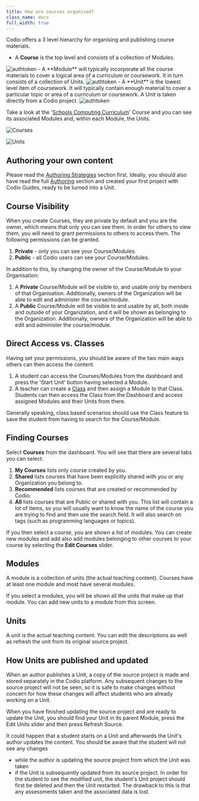 ```yaml
---
title: How are courses organised?
class_name: docs
full_width: true
---
```



Codio offers a 3 level hierarchy for organising and publishing course materials. 

- A **Course** is the top level and consists of a collection of Modules.
<img alt="authtoken" src="/img/docs/courses_small.png" class="simple"/>
- A **Module** will typically incorporate all the course materials to cover a logical area of a curriculum or coursework. It in turn consists of a collection of Units.
<img alt="authtoken" src="/img/docs/module_browser_small.png" class="simple"/>
- A **Unit** is the lowest level item of coursework. It will typically contain enough material to cover a particular topic or area of a curriculum or coursework. A Unit is taken directly from a Codio project.
<img alt="authtoken" src="/img/docs/units_small.png" class="simple"/>

Take a look at the '[Schools Computing Curriculum](https://codio.com/home/courses/557540466201adf25c93ccec/?tab=modules)' Course and you can see its associated Modules and, within each Module, the Units.


![Courses](/img/docs/courses.png)

![Units](/img/docs/units.png)

## Authoring your own content

Please read the [Authoring Strategies](/docs/content/authoring/strategies) section first. Ideally, you should also have read the full [Authoring](/docs/content/authoring) section and created your first project with Codio Guides, ready to be turned into a Unit.

## Course Visibility
When you create Courses, they are private by default and you are the owner, which means that only you can see them. In order for others to view them, you will need to grant permissions to others to access them. The following permissions can be granted.

1. **Private** - only you can see your Course/Modules.
1. **Public** - all Codio users can see your Course/Modules.

In addition to this, by changing the owner of the Course/Module to your Organisation:

1. A **Private** Course/Module will be visible to, and usable only by members of that Organisation. Additionally, owners of the Organization will be able to edit and administer the course/module.
1. A **Public** Course/Module will be visible to and usable by all, both inside and outside of your Organization, and it will be shown as belonging to the Organization. Additionally, owners of the Organization will be able to edit and administer the course/module.


## Direct Access vs. Classes
Having set your permissions, you should be aware of the two main ways others can then access the content.

1. A student can access the Courses/Modules from the dashboard and press the 'Start Unit' button having selected a Module.
1. A teacher can create a [Class](/docs/teacher/classes/create-class) and then assign a Module to that Class. Students can then access the Class from the Dashboard and access assigned Modules and their Units from there.

Generally speaking, class based scenarios should use the Class feature to save the student from having to search for the Course/Module. 

## Finding Courses
Select **Courses** from the dashboard. You will see that there are several tabs you can select.

1. **My Courses** lists only course created by you.
1. **Shared** lists courses that have been explicitly shared with you or any Organization you belong to.
1. **Recommended** lists courses that are created or recommended by Codio.
1. **All** lists courses that are Public or shared with you. This list will contain a lot of items, so you will usually want to know the name of the course you are trying to find and then use the search field. It will also search on tags (such as programming languages or topics).

If you then select a course, you are shown a list of modules. You can create new modules and add also add modules belonging to other courses to your course by selecting the **Edit Courses** slider.

## Modules
A module is a collection of units (the actual teaching content). Courses have at least one module and most have several modules.

If you select a modules, you will be shown all the units that make up that module. You can add new units to a module from this screen.

## Units
A unit is the actual teaching content. You can edit the descriptions as well as refresh the unit from its original source project.

## How Units are published and updated
When an author publishes a Unit, a copy of the source project is made and stored separately in the Codio platform. Any subsequent changes to the source project will not be seen, so it is safe to make changes without concern for how these changes will affect students who are already working on a Unit.

When you have finished updating the source project and are ready to update the Unit, you should find your Unit in its parent Module, press the Edit Units slider and then press Refresh Source. 

It could happen that a student starts on a Unit and afterwards the Unit's author updates the content. You should be aware that the student will not see any changes 

- while the author is updating the source project from which the Unit was taken
- if the Unit is subsequently updated from its source project. In order for the student to see the modified unit, the student's Unit project should first be deleted and then the Unit restarted. The drawback to this is that any assessments taken and the associated data is lost.




